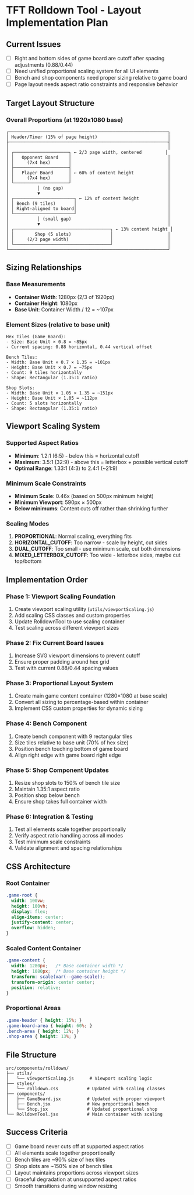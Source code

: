 # TFT Rolldown Tool - Layout Implementation Plan

## Current Issues
- [ ] Right and bottom sides of game board are cutoff after spacing adjustments (0.88/0.44)
- [ ] Need unified proportional scaling system for all UI elements
- [ ] Bench and shop components need proper sizing relative to game board
- [ ] Page layout needs aspect ratio constraints and responsive behavior

## Target Layout Structure

### Overall Proportions (at 1920x1080 base)
```
┌─────────────────────────────────────────────────────────────┐
│ Header/Timer (15% of page height)                           │
├─────────────────────────────────────────────────────────────┤
│                                                             │
│ ┌─────────────────────┐ ← 2/3 page width, centered         │
│ │   Opponent Board    │                                     │
│ │     (7x4 hex)       │                                     │
│ ├─────────────────────┤                                     │
│ │   Player Board      │ ← 60% of content height             │
│ │     (7x4 hex)       │                                     │
│ └─────────────────────┘                                     │
│           │ (no gap)                                        │
│           ▼                                                 │
│ ┌───────────────────────┐ ← 12% of content height           │
│ │ Bench (9 tiles)       │                                   │
│ │ Right-aligned to board│                                   │
│ └───────────────────────┘                                   │
│           │ (small gap)                                     │
│           ▼                                                 │
│ ┌─────────────────────────────────────┐ ← 13% content height │
│ │        Shop (5 slots)               │                     │
│ │     (2/3 page width)                │                     │
│ └─────────────────────────────────────┘                     │
└─────────────────────────────────────────────────────────────┘
```

## Sizing Relationships

### Base Measurements
- **Container Width**: 1280px (2/3 of 1920px)
- **Container Height**: 1080px 
- **Base Unit**: Container Width / 12 = ~107px

### Element Sizes (relative to base unit)
```
Hex Tiles (Game Board):
- Size: Base Unit × 0.8 = ~85px
- Current spacing: 0.88 horizontal, 0.44 vertical offset

Bench Tiles:
- Width: Base Unit × 0.7 × 1.35 = ~101px
- Height: Base Unit × 0.7 = ~75px
- Count: 9 tiles horizontally
- Shape: Rectangular (1.35:1 ratio)

Shop Slots:
- Width: Base Unit × 1.05 × 1.35 = ~151px  
- Height: Base Unit × 1.05 = ~112px
- Count: 5 slots horizontally
- Shape: Rectangular (1.35:1 ratio)
```

## Viewport Scaling System

### Supported Aspect Ratios
- **Minimum**: 1.2:1 (6:5) - below this = horizontal cutoff
- **Maximum**: 3.5:1 (32:9) - above this = letterbox + possible vertical cutoff
- **Optimal Range**: 1.33:1 (4:3) to 2.4:1 (~21:9)

### Minimum Scale Constraints
- **Minimum Scale**: 0.46x (based on 500px minimum height)
- **Minimum Viewport**: 590px × 500px
- **Below minimums**: Content cuts off rather than shrinking further

### Scaling Modes
1. **PROPORTIONAL**: Normal scaling, everything fits
2. **HORIZONTAL_CUTOFF**: Too narrow - scale by height, cut sides
3. **DUAL_CUTOFF**: Too small - use minimum scale, cut both dimensions
4. **MIXED_LETTERBOX_CUTOFF**: Too wide - letterbox sides, maybe cut top/bottom

## Implementation Order

### Phase 1: Viewport Scaling Foundation
1. Create viewport scaling utility (`utils/viewportScaling.js`)
2. Add scaling CSS classes and custom properties
3. Update RolldownTool to use scaling container
4. Test scaling across different viewport sizes

### Phase 2: Fix Current Board Issues  
1. Increase SVG viewport dimensions to prevent cutoff
2. Ensure proper padding around hex grid
3. Test with current 0.88/0.44 spacing values

### Phase 3: Proportional Layout System
1. Create main game content container (1280×1080 at base scale)
2. Convert all sizing to percentage-based within container
3. Implement CSS custom properties for dynamic sizing

### Phase 4: Bench Component
1. Create bench component with 9 rectangular tiles
2. Size tiles relative to base unit (70% of hex size)
3. Position bench touching bottom of game board
4. Align right edge with game board right edge

### Phase 5: Shop Component Updates
1. Resize shop slots to 150% of bench tile size
2. Maintain 1.35:1 aspect ratio
3. Position shop below bench
4. Ensure shop takes full container width

### Phase 6: Integration & Testing
1. Test all elements scale together proportionally
2. Verify aspect ratio handling across all modes
3. Test minimum scale constraints
4. Validate alignment and spacing relationships

## CSS Architecture

### Root Container
```css
.game-root {
  width: 100vw;
  height: 100vh;
  display: flex;
  align-items: center;
  justify-content: center;
  overflow: hidden;
}
```

### Scaled Content Container
```css
.game-content {
  width: 1280px;   /* Base container width */
  height: 1080px;  /* Base container height */
  transform: scale(var(--game-scale));
  transform-origin: center center;
  position: relative;
}
```

### Proportional Areas
```css
.game-header { height: 15%; }
.game-board-area { height: 60%; }
.bench-area { height: 12%; }
.shop-area { height: 13%; }
```

## File Structure
```
src/components/rolldown/
├── utils/
│   └── viewportScaling.js      # Viewport scaling logic
├── styles/
│   └── rolldown.css           # Updated with scaling classes
├── components/
│   ├── GameBoard.jsx          # Updated with proper viewport
│   ├── Bench.jsx              # New proportional bench
│   └── Shop.jsx               # Updated proportional shop
└── RolldownTool.jsx           # Main container with scaling
```

## Success Criteria
- [ ] Game board never cuts off at supported aspect ratios
- [ ] All elements scale together proportionally
- [ ] Bench tiles are ~90% size of hex tiles
- [ ] Shop slots are ~150% size of bench tiles
- [ ] Layout maintains proportions across viewport sizes
- [ ] Graceful degradation at unsupported aspect ratios
- [ ] Smooth transitions during window resizing
